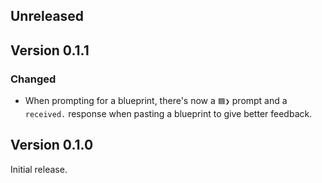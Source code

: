 ## Unreleased

## Version 0.1.1

### Changed
- When prompting for a blueprint, there's now a `🟦❯` prompt and a `received.` response when pasting a blueprint to give better feedback.

## Version 0.1.0

Initial release.
